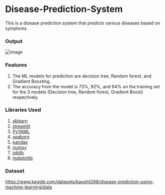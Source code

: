# Disease-Prediction-System
This is a disease prediction system that predicts various diseases based on symptoms.

### Output
![image](https://github.com/Tanmayvaity/Disease-Prediction-System/assets/72547713/aa50029d-8156-47e3-afd6-44f99672c112)


### Features 
1. The ML models for prediction are decision tree, Random forest, and Gradient Boosting.
2. The accuracy from the model is 73%, 92%, and 94% on the training set for the 3 models (Decision tree, Random forest, Gradient Boost) respectively.

### Libraries Used
1. [sklearn](https://scikit-learn.org/stable/)
2. [streamlit](https://streamlit.io/)
3. [PyYAML](https://pyyaml.org/wiki/PyYAML)
4. [seaborn](https://seaborn.pydata.org/)
5. [pandas](https://pandas.pydata.org/)
6. [numpy](https://numpy.org/)
7. [joblib](https://joblib.readthedocs.io/en/latest/)
8. [matplotlib](https://matplotlib.org/)

### Dataset 
https://www.kaggle.com/datasets/kaushil268/disease-prediction-using-machine-learning/data
